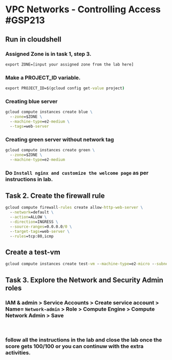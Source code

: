 # VPC Networks - Controlling Access #GSP213 

## Run in cloudshell
### Assigned Zone is in task 1, step 3.
```cmd
export ZONE=[input your assigned zone from the lab here]
```
### Make a PROJECT_ID variable.
```cmd
export PROJECT_ID=$(gcloud config get-value project)
```
### Creating blue server
```cmd
gcloud compute instances create blue \
  --zone=$ZONE \
  --machine-type=e2-medium \
  --tags=web-server
```
### Creating green server without network tag
```cmd
gcloud compute instances create green \
  --zone=$ZONE \
  --machine-type=e2-medium
```
### Do `Install nginx and customize the welcome page` as per instructions in lab.

## Task 2. Create the firewall rule
```cmd
gcloud compute firewall-rules create allow-http-web-server \
  --network=default \
  --action=ALLOW \
  --direction=INGRESS \
  --source-ranges=0.0.0.0/0 \
  --target-tags=web-server \
  --rules=tcp:80,icmp
```
## Create a test-vm
```cmd
gcloud compute instances create test-vm --machine-type=e2-micro --subnet=default --zone=$ZONE
```
## Task 3. Explore the Network and Security Admin roles
### IAM & admin > Service Accounts > Create service account > Name= `Network-admin` > Role > Compute Engine > Compute Network Admin > Save
<br/>

### follow all the instructions in the lab and close the lab once the score gets 100/100 or you can continuw with the extra activities.
